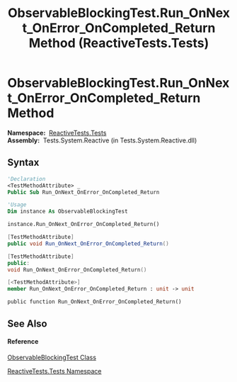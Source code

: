 ﻿---
title: ObservableBlockingTest.Run_OnNext_OnError_OnCompleted_Return Method  (ReactiveTests.Tests)
TOCTitle: Run_OnNext_OnError_OnCompleted_Return Method
ms:assetid: M:ReactiveTests.Tests.ObservableBlockingTest.Run_OnNext_OnError_OnCompleted_Return
ms:mtpsurl: https://msdn.microsoft.com/en-us/library/reactivetests.tests.observableblockingtest.run_onnext_onerror_oncompleted_return(v=VS.103)
ms:contentKeyID: 36619029
ms.date: 06/28/2011
mtps_version: v=VS.103
f1_keywords:
- ReactiveTests.Tests.ObservableBlockingTest.Run_OnNext_OnError_OnCompleted_Return
dev_langs:
- CSharp
- JScript
- VB
- FSharp
- c++
---

# ObservableBlockingTest.Run\_OnNext\_OnError\_OnCompleted\_Return Method

**Namespace:**  [ReactiveTests.Tests](hh289046\(v=vs.103\).md)  
**Assembly:**  Tests.System.Reactive (in Tests.System.Reactive.dll)

## Syntax

``` vb
'Declaration
<TestMethodAttribute> _
Public Sub Run_OnNext_OnError_OnCompleted_Return
```

``` vb
'Usage
Dim instance As ObservableBlockingTest

instance.Run_OnNext_OnError_OnCompleted_Return()
```

``` csharp
[TestMethodAttribute]
public void Run_OnNext_OnError_OnCompleted_Return()
```

``` c++
[TestMethodAttribute]
public:
void Run_OnNext_OnError_OnCompleted_Return()
```

``` fsharp
[<TestMethodAttribute>]
member Run_OnNext_OnError_OnCompleted_Return : unit -> unit 
```

``` jscript
public function Run_OnNext_OnError_OnCompleted_Return()
```

## See Also

#### Reference

[ObservableBlockingTest Class](hh315164\(v=vs.103\).md)

[ReactiveTests.Tests Namespace](hh289046\(v=vs.103\).md)

